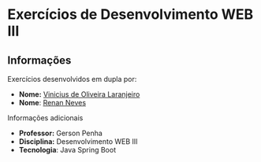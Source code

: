 # Exercícios de Desenvolvimento WEB III
## Informações
Exercícios desenvolvidos em dupla por:
- **Nome:** [Vinicius de Oliveira Laranjeiro](https://github.com/noo-e)
- **Nome**: [Renan Neves](https://github.com/Renan-Neves)

Informações adicionais
- **Professor:** Gerson Penha
- **Disciplina:** Desenvolvimento WEB III
- **Tecnologia**: Java Spring Boot
